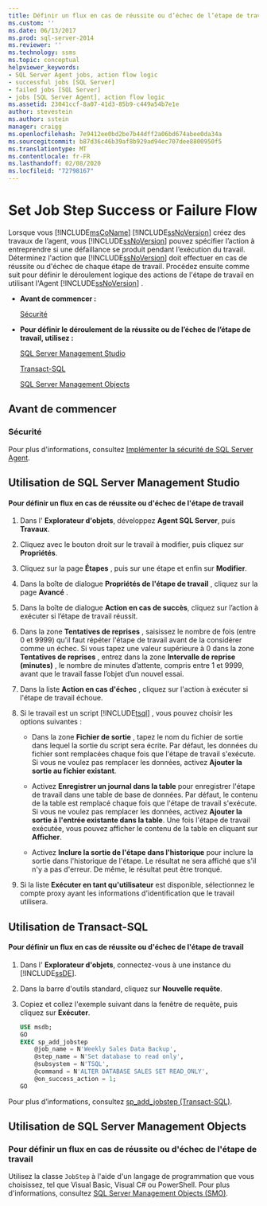 ```yaml
---
title: Définir un flux en cas de réussite ou d’échec de l’étape de travail | Microsoft Docs
ms.custom: ''
ms.date: 06/13/2017
ms.prod: sql-server-2014
ms.reviewer: ''
ms.technology: ssms
ms.topic: conceptual
helpviewer_keywords:
- SQL Server Agent jobs, action flow logic
- successful jobs [SQL Server]
- failed jobs [SQL Server]
- jobs [SQL Server Agent], action flow logic
ms.assetid: 23041ccf-8a07-41d3-85b9-c449a54b7e1e
author: stevestein
ms.author: sstein
manager: craigg
ms.openlocfilehash: 7e9412ee0bd2be7b44dff2a06bd674abee0da34a
ms.sourcegitcommit: b87d36c46b39af8b929ad94ec707dee8800950f5
ms.translationtype: MT
ms.contentlocale: fr-FR
ms.lasthandoff: 02/08/2020
ms.locfileid: "72798167"
---
```

# <a name="set-job-step-success-or-failure-flow"></a>Set Job Step Success or Failure Flow
  Lorsque vous [!INCLUDE[msCoName](../../includes/msconame-md.md)] [!INCLUDE[ssNoVersion](../../includes/ssnoversion-md.md)] créez des travaux de l’agent, vous [!INCLUDE[ssNoVersion](../../includes/ssnoversion-md.md)] pouvez spécifier l’action à entreprendre si une défaillance se produit pendant l’exécution du travail. Déterminez l'action que [!INCLUDE[ssNoVersion](../../includes/ssnoversion-md.md)] doit effectuer en cas de réussite ou d'échec de chaque étape de travail. Procédez ensuite comme suit pour définir le déroulement logique des actions de l'étape de travail en utilisant l'Agent [!INCLUDE[ssNoVersion](../../includes/ssnoversion-md.md)] .  
  
-   **Avant de commencer :**  
  
     [Sécurité](#Security)  
  
-   **Pour définir le déroulement de la réussite ou de l’échec de l’étape de travail, utilisez :**  
  
     [SQL Server Management Studio](#SSMS)  
  
     [Transact-SQL](#TSQL)  
  
     [SQL Server Management Objects](#SMO)  
  
## <a name="before-you-begin"></a>Avant de commencer  
  
###  <a name="Security"></a> Sécurité  
 Pour plus d'informations, consultez [Implémenter la sécurité de SQL Server Agent](implement-sql-server-agent-security.md).  
  
##  <a name="SSMS"></a> Utilisation de SQL Server Management Studio  
  
#### <a name="to-set-job-step-success-or-failure-flow"></a>Pour définir un flux en cas de réussite ou d'échec de l'étape de travail  
  
1.  Dans l' **Explorateur d'objets**, développez **Agent SQL Server**, puis **Travaux**.  
  
2.  Cliquez avec le bouton droit sur le travail à modifier, puis cliquez sur **Propriétés**.  
  
3.  Cliquez sur la page **Étapes** , puis sur une étape et enfin sur **Modifier**.  
  
4.  Dans la boîte de dialogue **Propriétés de l'étape de travail** , cliquez sur la page **Avancé** .  
  
5.  Dans la boîte de dialogue **Action en cas de succès**, cliquez sur l’action à exécuter si l’étape de travail réussit.  
  
6.  Dans la zone **Tentatives de reprises** , saisissez le nombre de fois (entre 0 et 9999) qu'il faut répéter l'étape de travail avant de la considérer comme un échec. Si vous tapez une valeur supérieure à 0 dans la zone **Tentatives de reprises** , entrez dans la zone **Intervalle de reprise (minutes)** , le nombre de minutes d’attente, compris entre 1 et 9999, avant que le travail fasse l’objet d’un nouvel essai.  
  
7.  Dans la liste **Action en cas d'échec** , cliquez sur l'action à exécuter si l'étape de travail échoue.  
  
8.  Si le travail est un script [!INCLUDE[tsql](../../includes/tsql-md.md)] , vous pouvez choisir les options suivantes :  
  
    -   Dans la zone **Fichier de sortie** , tapez le nom du fichier de sortie dans lequel la sortie du script sera écrite. Par défaut, les données du fichier sont remplacées chaque fois que l'étape de travail s'exécute. Si vous ne voulez pas remplacer les données, activez **Ajouter la sortie au fichier existant**.  
  
    -   Activez **Enregistrer un journal dans la table** pour enregistrer l'étape de travail dans une table de base de données. Par défaut, le contenu de la table est remplacé chaque fois que l'étape de travail s'exécute. Si vous ne voulez pas remplacer les données, activez **Ajouter la sortie à l'entrée existante dans la table**. Une fois l'étape de travail exécutée, vous pouvez afficher le contenu de la table en cliquant sur **Afficher**.  
  
    -   Activez **Inclure la sortie de l'étape dans l'historique** pour inclure la sortie dans l'historique de l'étape. Le résultat ne sera affiché que s'il n'y a pas d'erreur. De même, le résultat peut être tronqué.  
  
9. Si la liste **Exécuter en tant qu'utilisateur** est disponible, sélectionnez le compte proxy ayant les informations d'identification que le travail utilisera.  
  
##  <a name="TSQL"></a> Utilisation de Transact-SQL  
  
#### <a name="to-set-job-step-success-or-failure-flow"></a>Pour définir un flux en cas de réussite ou d'échec de l'étape de travail  
  
1.  Dans l' **Explorateur d'objets**, connectez-vous à une instance du [!INCLUDE[ssDE](../../includes/ssde-md.md)].  
  
2.  Dans la barre d'outils standard, cliquez sur **Nouvelle requête**.  
  
3.  Copiez et collez l'exemple suivant dans la fenêtre de requête, puis cliquez sur **Exécuter**.  
  
    ```sql
    USE msdb;  
    GO  
    EXEC sp_add_jobstep  
        @job_name = N'Weekly Sales Data Backup',  
        @step_name = N'Set database to read only',  
        @subsystem = N'TSQL',  
        @command = N'ALTER DATABASE SALES SET READ_ONLY',   
        @on_success_action = 1;  
    GO  
    ```  
  
 Pour plus d’informations, consultez [sp_add_jobstep &#40;Transact-SQL&#41;](/sql/relational-databases/system-stored-procedures/sp-add-jobstep-transact-sql).  
  
##  <a name="SMO"></a>Utilisation de SQL Server Management Objects  

### <a name="to-set-job-step-success-or-failure-flow"></a>Pour définir un flux en cas de réussite ou d'échec de l'étape de travail
  
 Utilisez la classe `JobStep` à l'aide d'un langage de programmation que vous choisissez, tel que Visual Basic, Visual C# ou PowerShell. Pour plus d'informations, consultez [SQL Server Management Objects (SMO)](https://msdn.microsoft.com/library/ms162169.aspx).  
